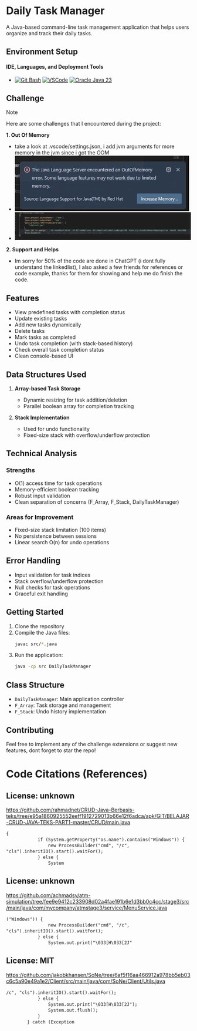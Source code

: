 # Daily Task Manager
 A Java-based command-line task management application that helps users organize and track their daily tasks.

## Environment Setup
#### IDE, Languages, and Deployment Tools

- [![Git Bash](https://img.shields.io/badge/Gitbash%20--f14e32?logo=git)](https://git-scm.com/downloads)
  [![VSCode](https://img.shields.io/badge/VSCode-0086d1?style=flat&logo=internetcomputer&logoColor=white)](https://code.visualstudio.com/download) 
  [![Oracle Java 23](https://img.shields.io/badge/Oracle%20Java%2023-ED8B00?style=flat-square&logo=openjdk&logoColor=white)](https://www.oracle.com/java/)
## Challenge 
> [!NOTE]  
>  Here are some challenges that I encountered during the project:

 **1. Out Of Memory**
   - take a look at .vscode/settings.json, i add jvm arguments for more memory in the jvm since i got the OOM
   - ![IMG](https://github.com/rifk7s/DailyTaskManager_.Java/blob/main/images/OOM_ERROR.jpg?raw=true)
   - ![IMG](https://github.com/rifk7s/DailyTaskManager_.Java/blob/main/images/OOM.jpg?raw=true)

 **2. Support and Helps**
   - Im sorry for 50% of the code are done in ChatGPT (i dont fully understand the linkedlist), I also asked a few friends for references or code example, thanks for them for showing and help me do finish the code.

## Features
- View predefined tasks with completion status
- Update existing tasks
- Add new tasks dynamically
- Delete tasks
- Mark tasks as completed
- Undo task completion (with stack-based history)
- Check overall task completion status
- Clean console-based UI

## Data Structures Used
1. **Array-based Task Storage**
   - Dynamic resizing for task addition/deletion
   - Parallel boolean array for completion tracking

2. **Stack Implementation**
   - Used for undo functionality
   - Fixed-size stack with overflow/underflow protection

## Technical Analysis

### Strengths
- O(1) access time for task operations
- Memory-efficient boolean tracking
- Robust input validation
- Clean separation of concerns (F_Array, F_Stack, DailyTaskManager)

### Areas for Improvement
- Fixed-size stack limitation (100 items)
- No persistence between sessions
- Linear search O(n) for undo operations

## Error Handling
- Input validation for task indices
- Stack overflow/underflow protection
- Null checks for task operations
- Graceful exit handling

## Getting Started

1. Clone the repository
2. Compile the Java files:
   ```bash
   javac src/*.java
   ```
3. Run the application:
   ```bash
   java -cp src DailyTaskManager
   ```

## Class Structure

- `DailyTaskManager`: Main application controller
- `F_Array`: Task storage and management
- `F_Stack`: Undo history implementation

## Contributing

Feel free to implement any of the challenge extensions or suggest new features, dont forget to star the repo!

# Code Citations (References)

## License: unknown
https://github.com/rahmadnet/CRUD-Java-Berbasis-teks/tree/e95a1860925552eeff1912729013b66e12f6adca/apk/GIT/BELAJAR-CRUD-JAVA-TEKS-PART1-master/CRUD/main.java

```
{
            if (System.getProperty("os.name").contains("Windows")) {
                new ProcessBuilder("cmd", "/c", "cls").inheritIO().start().waitFor();
            } else {
                System
```

## License: unknown
https://github.com/achmadsy/atm-simulation/tree/fee9e9412c233908d02a4fae191b6e1d3bb0c4cc/stage3/src/main/java/com/mycompany/atmstage3/service/MenuService.java

```
("Windows")) {
                new ProcessBuilder("cmd", "/c", "cls").inheritIO().start().waitFor();
            } else {
                System.out.print("\033[H\033[2J"
```

## License: MIT
https://github.com/jakobkhansen/SoNe/tree/6af5f16aa466912a978bb5eb03c6c5a90e49a1e2/Client/src/main/java/com/SoNe/Client/Utils.java

```
/c", "cls").inheritIO().start().waitFor();
            } else {
                System.out.print("\033[H\033[2J");
                System.out.flush();
            }
        } catch (Exception
```

